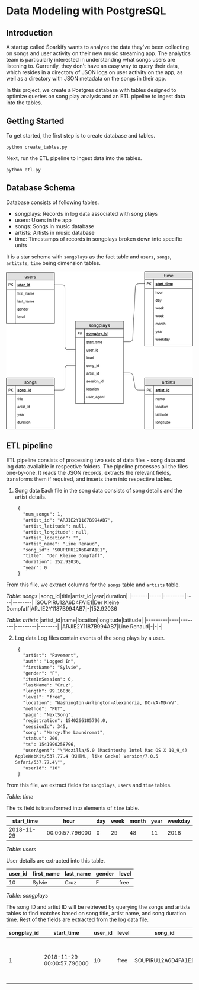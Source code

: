 # Data Modeling with PostgreSQL

## Introduction
A startup called Sparkify wants to analyze the data they've been collecting on songs and user activity on their new music streaming app. The analytics team is particularly interested in understanding what songs users are listening to. Currently, they don't have an easy way to query their data, which resides in a directory of JSON logs on user activity on the app, as well as a directory with JSON metadata on the songs in their app.

In this project, we create a Postgres database with tables designed to optimize queries on song play analysis and an ETL pipeline to ingest data into the tables.

## Getting Started
To get started, the first step is to create database and tables. 
    
    python create_tables.py
  
Next, run the ETL pipeline to ingest data into the tables.
    
    python etl.py
    
## Database Schema
Database consists of following tables. 

- songplays: Records in log data associated with song plays
- users: Users in the app
- songs: Songs in music database
- artists: Artists in music database
- time: Timestamps of records in songplays broken down into specific units

It is a star schema with `songplays` as the fact table and `users`, `songs`, `artitsts`, `time` being dimension tables.

![Schema](Schema.png)

## ETL pipeline
ETL pipeline consists of processing two sets of data files - song data and log data available in respective folders. The pipeline processes all the files one-by-one. It reads the JSON records, extracts the relevant fields, transforms them if required, and inserts them into respective tables.

1. Song data
Each file in the song data consists of song details and the artist details. 
    
        {
          "num_songs": 1,
          "artist_id": "ARJIE2Y1187B994AB7",
          "artist_latitude": null,
          "artist_longitude": null,
          "artist_location": "",
          "artist_name": "Line Renaud",
          "song_id": "SOUPIRU12A6D4FA1E1",
          "title": "Der Kleine Dompfaff",
          "duration": 152.92036,
          "year": 0
        }
    
From this file, we extract columns for the `songs` table and `artists` table.

*Table: songs*
|song_id|title|artist_id|year|duration|
|-------|-----|---------|----|--------|
|SOUPIRU12A6D4FA1E1|Der Kleine Dompfaff|ARJIE2Y1187B994AB7|-|152.92036

*Table: artists*
|artist_id|name|location|longitude|latitude|
|---------|----|--------|---------|--------|
|ARJIE2Y1187B994AB7|Line Renaud|-|-|-|

2. Log data
Log files contain events of the song plays by a user.
    
        {
          "artist": "Pavement",
          "auth": "Logged In",
          "firstName": "Sylvie",
          "gender": "F",
          "itemInSession": 0,
          "lastName": "Cruz",
          "length": 99.16036,
          "level": "free",
          "location": "Washington-Arlington-Alexandria, DC-VA-MD-WV",
          "method": "PUT",
          "page": "NextSong",
          "registration": 1540266185796.0,
          "sessionId": 345,
          "song": "Mercy:The Laundromat",
          "status": 200,
          "ts": 1541990258796,
          "userAgent": "\"Mozilla/5.0 (Macintosh; Intel Mac OS X 10_9_4) AppleWebKit/537.77.4 (KHTML, like Gecko) Version/7.0.5 Safari/537.77.4\"",
          "userId": "10"
        }

From this file, we extract fields for `songplays`, `users` and `time` tables. 

*Table: time*

The `ts` field is transformed into elements of `time` table.

|start_time|hour|day|week|month|year|weekday|
|----------|----|---|----|-----|----|-------|
|2018-11-29| 00:00:57.796000|0|29|48|11|2018|3|

*Table: users*

User details are extracted into this table.

|user_id|first_name|last_name|gender|level|
|-------|----------|---------|------|-----|
|10|Sylvie|Cruz|F|free|

*Table: songplays*

The song ID and artist ID will be retrieved by querying the songs and artists tables to find matches based on song title, artist name, and song duration time. Rest of the fields are extracted from the log data file.

|songplay_id|start_time|user_id|level|song_id|artist_id|session_id|location|user_agent|
|-----------|----------|-------|-----|-------|---------|----------|--------|----------|
|1|2018-11-29 00:00:57.796000|10|free|SOUPIRU12A6D4FA1E1|ARJIE2Y1187B994AB7|345|Washington-Arlington-Alexandria, DC-VA-MD-WV|Mozilla/5.0 (Macintosh; Intel Mac OS X 10_9_4) AppleWebKit/537.77.4 (KHTML, like Gecko) Version/7.0.5 Safari/537.77.4|
